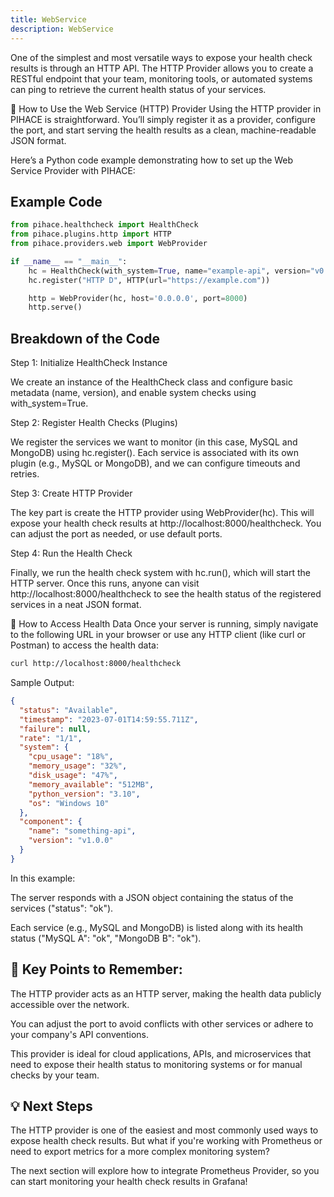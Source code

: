 ```yaml
---
title: WebService
description: WebService
---
```


One of the simplest and most versatile ways to expose your health check results is through an HTTP API. The HTTP Provider allows you to create a RESTful endpoint that your team, monitoring tools, or automated systems can ping to retrieve the current health status of your services.

🔧 How to Use the Web Service (HTTP) Provider
Using the HTTP provider in PIHACE is straightforward. You’ll simply register it as a provider, configure the port, and start serving the health results as a clean, machine-readable JSON format.

Here’s a Python code example demonstrating how to set up the Web Service Provider with PIHACE:

## Example Code

```python
from pihace.healthcheck import HealthCheck
from pihace.plugins.http import HTTP
from pihace.providers.web import WebProvider

if __name__ == "__main__":
    hc = HealthCheck(with_system=True, name="example-api", version="v0.1.0")
    hc.register("HTTP D", HTTP(url="https://example.com"))

    http = WebProvider(hc, host='0.0.0.0', port=8000)
    http.serve()
```
## Breakdown of the Code
Step 1: Initialize HealthCheck Instance

We create an instance of the HealthCheck class and configure basic metadata (name, version), and enable system checks using with_system=True.

Step 2: Register Health Checks (Plugins)

We register the services we want to monitor (in this case, MySQL and MongoDB) using hc.register(). Each service is associated with its own plugin (e.g., MySQL or MongoDB), and we can configure timeouts and retries.

Step 3: Create HTTP Provider

The key part is create the HTTP provider using WebProvider(hc). This will expose your health check results at http://localhost:8000/healthcheck. You can adjust the port as needed, or use default ports.

Step 4: Run the Health Check

Finally, we run the health check system with hc.run(), which will start the HTTP server. Once this runs, anyone can visit http://localhost:8000/healthcheck to see the health status of the registered services in a neat JSON format.

🏃 How to Access Health Data
Once your server is running, simply navigate to the following URL in your browser or use any HTTP client (like curl or Postman) to access the health data:

```bash
curl http://localhost:8000/healthcheck
```
Sample Output:
```json
{
  "status": "Available",
  "timestamp": "2023-07-01T14:59:55.711Z",
  "failure": null,
  "rate": "1/1",
  "system": {
    "cpu_usage": "18%",
    "memory_usage": "32%",
    "disk_usage": "47%",
    "memory_available": "512MB",
    "python_version": "3.10",
    "os": "Windows 10"
  },
  "component": {
    "name": "something-api",
    "version": "v1.0.0"
  }
}
```
In this example:

The server responds with a JSON object containing the status of the services ("status": "ok").

Each service (e.g., MySQL and MongoDB) is listed along with its health status ("MySQL A": "ok", "MongoDB B": "ok").

## 🎯 Key Points to Remember:

The HTTP provider acts as an HTTP server, making the health data publicly accessible over the network.

You can adjust the port to avoid conflicts with other services or adhere to your company's API conventions.

This provider is ideal for cloud applications, APIs, and microservices that need to expose their health status to monitoring systems or for manual checks by your team.

## 💡 Next Steps

The HTTP provider is one of the easiest and most commonly used ways to expose health check results. But what if you're working with Prometheus or need to export metrics for a more complex monitoring system?

The next section will explore how to integrate Prometheus Provider, so you can start monitoring your health check results in Grafana!